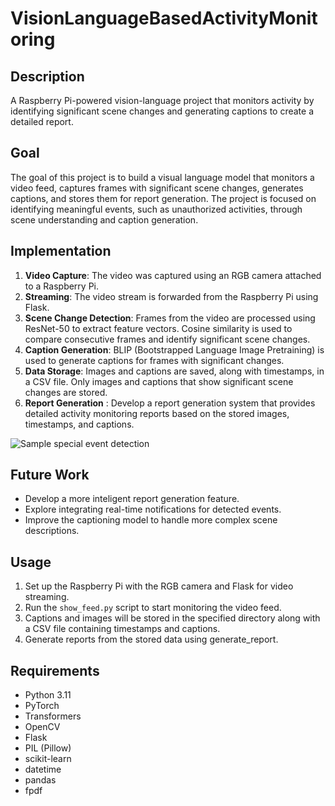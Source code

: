 # VisionLanguageBasedActivityMonitoring

## Description
A Raspberry Pi-powered vision-language project that monitors activity by identifying significant scene changes and generating captions to create a detailed report.

## Goal
The goal of this project is to build a visual language model that monitors a video feed, captures frames with significant scene changes, generates captions, and stores them for report generation. The project is focused on identifying meaningful events, such as unauthorized activities, through scene understanding and caption generation.

## Implementation
1. **Video Capture**: The video was captured using an RGB camera attached to a Raspberry Pi.
2. **Streaming**: The video stream is forwarded from the Raspberry Pi using Flask.
3. **Scene Change Detection**: Frames from the video are processed using ResNet-50 to extract feature vectors. Cosine similarity is used to compare consecutive frames and identify significant scene changes.
4. **Caption Generation**: BLIP (Bootstrapped Language Image Pretraining) is used to generate captions for frames with significant changes.
5. **Data Storage**: Images and captions are saved, along with timestamps, in a CSV file. Only images and captions that show significant scene changes are stored.
6. **Report Generation** : Develop a report generation system that provides detailed activity monitoring reports based on the stored images, timestamps, and captions.


![Sample special event detection](https://github.com/shubha07m/VisionLanguageBasedActivityMonitoring/blob/main/sample_event.png)

## Future Work
- Develop a more inteligent report generation feature.
- Explore integrating real-time notifications for detected events.
- Improve the captioning model to handle more complex scene descriptions.

## Usage
1. Set up the Raspberry Pi with the RGB camera and Flask for video streaming.
2. Run the `show_feed.py` script to start monitoring the video feed.
3. Captions and images will be stored in the specified directory along with a CSV file containing timestamps and captions.
4. Generate reports from the stored data using generate_report.

## Requirements
- Python 3.11
- PyTorch
- Transformers
- OpenCV
- Flask
- PIL (Pillow)
- scikit-learn
- datetime
- pandas
- fpdf
